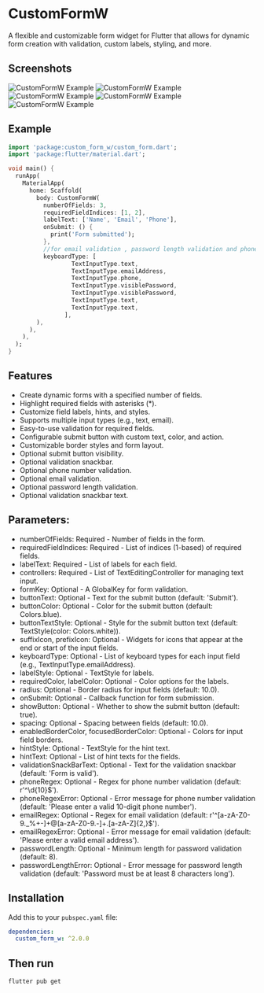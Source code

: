 # CustomFormW

A flexible and customizable form widget for Flutter that allows for dynamic form creation with validation, custom labels, styling, and more.
## Screenshots
![CustomFormW Example](screenshots/image_one.jpeg)
![CustomFormW Example](screenshots/image_two.jpeg)
![CustomFormW Example](screenshots/image_three.jpeg)
![CustomFormW Example](screenshots/image_four.jpeg) 
![CustomFormW Example](screenshots/image_five.jpeg) 
## Example
```dart
import 'package:custom_form_w/custom_form.dart';
import 'package:flutter/material.dart';

void main() {
  runApp(
    MaterialApp(
      home: Scaffold(
        body: CustomFormW(
          numberOfFields: 3,
          requiredFieldIndices: [1, 2],
          labelText: ['Name', 'Email', 'Phone'],
          onSubmit: () {
            print('Form submitted');
          },
          //for email validation , password length validation and phone number validation
          keyboardType: [
                  TextInputType.text,
                  TextInputType.emailAddress,
                  TextInputType.phone,
                  TextInputType.visiblePassword,
                  TextInputType.visiblePassword,
                  TextInputType.text,
                  TextInputType.text,
                ],
        ),
      ),
    ),
  );
}
```
## Features
- Create dynamic forms with a specified number of fields.
- Highlight required fields with asterisks (*).
- Customize field labels, hints, and styles.
- Supports multiple input types (e.g., text, email).
- Easy-to-use validation for required fields.
- Configurable submit button with custom text, color, and action.
- Customizable border styles and form layout.
- Optional submit button visibility.
- Optional validation snackbar.
- Optional phone number validation.
- Optional email validation.
- Optional password length validation.
- Optional validation snackbar text.
## Parameters:
- numberOfFields: Required - Number of fields in the form.    
- requiredFieldIndices: Required - List of indices (1-based) of required fields.
- labelText: Required - List of labels for each field.
- controllers: Required - List of TextEditingController for managing text input.
- formKey: Optional - A GlobalKey<FormState> for form validation.
- buttonText: Optional - Text for the submit button (default: 'Submit').
- buttonColor: Optional - Color for the submit button (default: Colors.blue).
- buttonTextStyle: Optional - Style for the submit button text (default: TextStyle(color: Colors.white)).
- suffixIcon, prefixIcon: Optional - Widgets for icons that appear at the end or start of the input fields.
- keyboardType: Optional - List of keyboard types for each input field (e.g., TextInputType.emailAddress).
- labelStyle: Optional - TextStyle for labels.
- requiredColor, labelColor: Optional - Color options for the labels.
- radius: Optional - Border radius for input fields (default: 10.0).
- onSubmit: Optional - Callback function for form submission.
- showButton: Optional - Whether to show the submit button (default: true).
- spacing: Optional - Spacing between fields (default: 10.0).
- enabledBorderColor, focusedBorderColor: Optional - Colors for input field borders.
- hintStyle: Optional - TextStyle for the hint text.
- hintText: Optional - List of hint texts for the fields.
- validationSnackBarText: Optional - Text for the validation snackbar (default: 'Form is valid'). 
- phoneRegex: Optional - Regex for phone number validation (default: r'^\d{10}$').
- phoneRegexError: Optional - Error message for phone number validation (default: 'Please enter a valid 10-digit phone number').
- emailRegex: Optional - Regex for email validation (default: r'^[a-zA-Z0-9._%+-]+@[a-zA-Z0-9.-]+\.[a-zA-Z]{2,}$').
- emailRegexError: Optional - Error message for email validation (default: 'Please enter a valid email address').
- passwordLength: Optional - Minimum length for password validation (default: 8).
- passwordLengthError: Optional - Error message for password length validation (default: 'Password must be at least 8 characters long').

## Installation

Add this to your `pubspec.yaml` file:

```yaml
dependencies:
  custom_form_w: ^2.0.0 
```
## Then run 
`flutter pub get`

